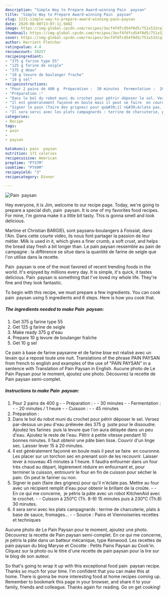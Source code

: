 ```yaml
---
description: "Simple Way to Prepare Award-winning Pain  paysan"
title: "Simple Way to Prepare Award-winning Pain  paysan"
slug: 1231-simple-way-to-prepare-award-winning-pain-paysan
date: 2020-08-08T13:07:11.948Z
image: https://img-global.cpcdn.com/recipes/3ecf4fdfcd54f0d5/751x532cq70/pain-paysan-photo-principale-de-la-recette.jpg
thumbnail: https://img-global.cpcdn.com/recipes/3ecf4fdfcd54f0d5/751x532cq70/pain-paysan-photo-principale-de-la-recette.jpg
cover: https://img-global.cpcdn.com/recipes/3ecf4fdfcd54f0d5/751x532cq70/pain-paysan-photo-principale-de-la-recette.jpg
author: Harriett Fletcher
ratingvalue: 4.4
reviewcount: 39257
recipeingredient:
- "375 g farine type 55"
- "125 g farine de seigle"
- "375 g deau"
- "10 g levure de boulanger frache"
- "10 g sel"
recipeinstructions:
- "Pour 2 pains de 400 g  Préparation :  30 minutes  Fermentation :  20 minutes / 1 heure  Cuisson :  45 minutes"
- "Préparation :"
- "Dans le bol du robot muni du crochet pour pétrir déposer le sel. Versez par-dessus un peu d&#39;eau prélevée des 375 g  juste pour le dissoudre. Ajoutez les farines  puis la levure que l&#39;on aura délayée dans un peu d&#39;eau. Ajoutez le reste de l&#39;eau. Pétrir à petite vitesse pendant 10 bonnes minutes. Il faut obtenir une pâte bien lisse. Couvrir d&#39;un linge sec. Laisser lever 15 à 20 minutes."
- "Il est généralement façonné en boule mais il peut se faire  en couronne. Les placer sur un torchon sec en prenant soin de les recouvrir. Laisser lever à nouveau 45 minutes à 1 heure. Il faudra enfourner dans un four très chaud au départ, légèrement réduire en enfournant et, pour terminer la cuisson, entrouvrir le four en fin de cuisson pour sécher le pain. On peut le fariner ou non."
- "Signer le pain (faire des grignes) pour qu&#39;il n&#39;éclate pas. Mettre au four avec un récipient remplit d&#39;eau pour obtenir le brillant de la croûte.  En ce qui me concerne,  je pétris la pâte avec un robot KitchenAid avec le crochet.  Cuisson à 250°C (Th. 8-9) 15 minutes puis à 230°C (Th.8) 30 minutes."
- "Il sera servi avec les plats campagnards : terrine de charcuterie, plats à base de sauce, fromages...  Source : Pains et Viennoiseries recettes et techniques"
categories:
- Recipe
tags:
- pain
- 
- paysan

katakunci: pain  paysan 
nutrition: 171 calories
recipecuisine: American
preptime: "PT37M"
cooktime: "PT49M"
recipeyield: "3"
recipecategory: Dinner

---
```



![Pain  paysan](https://img-global.cpcdn.com/recipes/3ecf4fdfcd54f0d5/751x532cq70/pain-paysan-photo-principale-de-la-recette.jpg)

Hey everyone, it is Jim, welcome to our recipe page. Today, we're going to prepare a special dish, pain  paysan. It is one of my favorites food recipes. For mine, I'm gonna make it a little bit tasty. This is gonna smell and look delicious.

Martine et Christian BARGIEL sont paysans-boulangers à Foissiat, dans l&#39;Ain. Dans cette courte vidéo, ils nous font partager la passion de leur métier. Milk is used in it, which gives a finer crumb, a soft crust, and helps the bread stay fresh a bit longer than. Le pain paysan ressemble au pain de campagne : la différence se situe dans la quantité de farine de seigle que l&#39;on utilise dans la recette.

Pain  paysan is one of the most favored of recent trending foods in the world. It's enjoyed by millions every day. It is simple, it's quick, it tastes delicious. Pain  paysan is something that I've loved my whole life. They're fine and they look fantastic.


To begin with this recipe, we must prepare a few ingredients. You can cook pain  paysan using 5 ingredients and 6 steps. Here is how you cook that.

<!--inarticleads1-->

##### The ingredients needed to make Pain  paysan:

1. Get 375 g farine type 55
1. Get 125 g farine de seigle
1. Make ready 375 g d&#39;eau
1. Prepare 10 g levure de boulanger fraîche
1. Get 10 g sel


Ce pain à base de farine paysanne et de farine bise est réalisé avec un levain qui a reposé toute une nuit. Translations of the phrase PAIN PAYSAN from french to english and examples of the use of &#34;PAIN PAYSAN&#34; in a sentence with Translation of Pain Paysan in English. Aucune photo de Le Pain Paysan pour le moment, ajoutez une photo. Découvrez la recette de Pain paysan semi-complet. 

<!--inarticleads2-->

##### Instructions to make Pain  paysan:

1. Pour 2 pains de 400 g -  - Préparation : -  - 30 minutes -  - Fermentation : -  - 20 minutes / 1 heure -  - Cuisson : -  - 45 minutes
1. Préparation :
1. Dans le bol du robot muni du crochet pour pétrir déposer le sel. Versez par-dessus un peu d&#39;eau prélevée des 375 g  juste pour le dissoudre. Ajoutez les farines  puis la levure que l&#39;on aura délayée dans un peu d&#39;eau. Ajoutez le reste de l&#39;eau. Pétrir à petite vitesse pendant 10 bonnes minutes. Il faut obtenir une pâte bien lisse. Couvrir d&#39;un linge sec. Laisser lever 15 à 20 minutes.
1. Il est généralement façonné en boule mais il peut se faire  en couronne. Les placer sur un torchon sec en prenant soin de les recouvrir. Laisser lever à nouveau 45 minutes à 1 heure. Il faudra enfourner dans un four très chaud au départ, légèrement réduire en enfournant et, pour terminer la cuisson, entrouvrir le four en fin de cuisson pour sécher le pain. On peut le fariner ou non.
1. Signer le pain (faire des grignes) pour qu&#39;il n&#39;éclate pas. Mettre au four avec un récipient remplit d&#39;eau pour obtenir le brillant de la croûte. -  - En ce qui me concerne,  je pétris la pâte avec un robot KitchenAid avec le crochet. -  - Cuisson à 250°C (Th. 8-9) 15 minutes puis à 230°C (Th.8) 30 minutes.
1. Il sera servi avec les plats campagnards : terrine de charcuterie, plats à base de sauce, fromages... -  - Source : Pains et Viennoiseries recettes et techniques


Aucune photo de Le Pain Paysan pour le moment, ajoutez une photo. Découvrez la recette de Pain paysan semi-complet. En ce qui me concerne, je pétris la pâte dans un batteur mécanique, type Kenwood. Les recettes de pain paysan du blog Maryse et Cocotte : Petits Pains Paysan au Cook&#39;in. Cliquez sur la photo ou le titre d&#39;une recette de pain paysan pour la lire sur le blog de son auteur. 

So that's going to wrap it up with this exceptional food pain  paysan recipe. Thanks so much for your time. I'm confident that you can make this at home. There is gonna be more interesting food at home recipes coming up. Remember to bookmark this page in your browser, and share it to your family, friends and colleague. Thanks again for reading. Go on get cooking!
